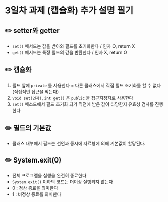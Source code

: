 # 3일차 과제 (캡슐화) 추가 설명 필기


## ✏️  setter와 getter

- `set()` 메서드는 값을 받아와 필드를 초기화한다 / 인자 O, return X
- `get()` 메서드는 특정 필드의 값을 반환한다 / 인자 X, return O

## ✏️  캡슐화

1. 필드 앞에 `private` 를 사용한다 = 다른 클래스에서 직접 필드 초기화를 할 수 없다(직접적인 접근을 막는다)
2. `void set(인자)`, `int get()` 은 `public` 을 접근지정자로 사용한다
3. `set()` 메소드에서 필드 초기화 되기 직전에 받은 값이 타당한지 유효성 검사를 진행한다 

## ✏️  필드의 기본값

- 클래스 내부에서 필드는 선언과 동시에 자료형에 의해 기본값이 할당된다.

## ✏️  System.exit(0)

- 전체 프로그램을 실행을 완전히 종료한다
- `System.exit()` 이하의 코드는 더이상 실행되지 않는다
- 0 : 정상 종료을 의미한다
- 1  : 비정상 종료를 의미한다